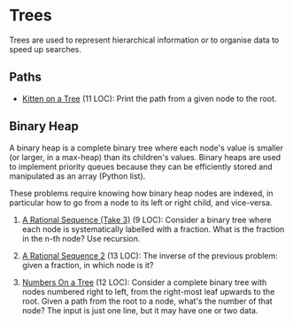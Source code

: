 # Trees

Trees are used to represent hierarchical information or to organise data to speed up searches.

<!-- One node is the root of the tree. Each node has zero or more children nodes.
In an _n_-ary tree, each node has at most _n_ children.
A leaf is a childless node.
 -->

## Paths

- [Kitten on a Tree](https://open.kattis.com/problems/kitten) (11 LOC):
  Print the path from a given node to the root.

## Binary Heap

A binary heap is a complete binary tree where each node's value is smaller
(or larger, in a max-heap) than its children's values.
Binary heaps are used to implement priority queues because
they can be efficiently stored and manipulated as an array (Python list).

These problems require knowing how binary heap nodes are indexed,
in particular how to go from a node to its left or right child, and vice-versa.

1. [A Rational Sequence (Take 3)](https://open.kattis.com/problems/rationalsequence3) (9 LOC):
   Consider a binary tree where each node is systematically labelled with a
   fraction. What is the fraction in the n-th node? Use recursion.

1. [A Rational Sequence 2](https://open.kattis.com/problems/rationalsequence2) (13 LOC):
   The inverse of the previous problem: given a fraction, in which node is it?

1. [Numbers On a Tree](https://open.kattis.com/problems/numbertree) (12 LOC):
   Consider a complete binary tree with nodes numbered right to left,
   from the right-most leaf upwards to the root.
   Given a path from the root to a node, what's the number of that node?
   The input is just one line, but it may have one or two data.
